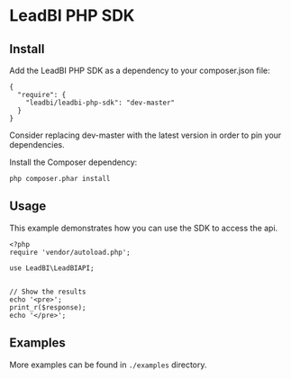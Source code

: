 # LeadBI PHP SDK

## Install
Add the LeadBI PHP SDK as a dependency to your composer.json file:
```
{
  "require": {
    "leadbi/leadbi-php-sdk": "dev-master"
  }
}
```

Consider replacing dev-master with the latest version in order to pin your dependencies.

Install the Composer dependency:
```
php composer.phar install
```

## Usage
This example demonstrates how you can use the SDK to access the api.

```
<?php
require 'vendor/autoload.php';

use LeadBI\LeadBIAPI;


// Show the results
echo '<pre>';
print_r($response);
echo '</pre>';
```

## Examples
More examples can be found in `./examples` directory.
